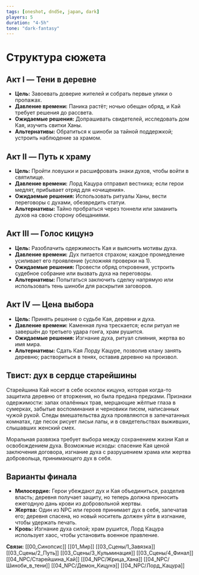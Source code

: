 ```yaml
---
tags: [oneshot, dnd5e, japan, dark]
players: 5
duration: "4-5h"
tone: "dark-fantasy"
---
```


# Структура сюжета

## Акт I — Тени в деревне
* **Цель:** Завоевать доверие жителей и собрать первые улики о пропажах.
* **Давление времени:** Паника растёт; ночью обещан обряд, и Кай требует решения до рассвета.
* **Ожидаемые решения:** Допрашивать свидетелей, исследовать дом Кая, изучить свитки Ханы.
* **Альтернативы:** Обратиться к шиноби за тайной поддержкой; устроить наблюдение за храмом.

## Акт II — Путь к храму
* **Цель:** Пройти ловушки и расшифровать знаки духов, чтобы войти в святилище.
* **Давление времени:** Лорд Кацура отправил вестника; если герои медлят, прибывает отряд для «очищения».
* **Ожидаемые решения:** Использовать ритуалы Ханы, вести переговоры с духами, обезвредить статуи.
* **Альтернативы:** Тайно пробраться через тоннели или заманить духов на свою сторону обещаниями.

## Акт III — Голос кицунэ
* **Цель:** Разоблачить одержимость Кая и выяснить мотивы духа.
* **Давление времени:** Дух питается страхом; каждое промедление усиливает его проявление (усложняя проверки на 1).
* **Ожидаемые решения:** Провести обряд откровения, устроить судебное собрание или вызвать духа на переговоры.
* **Альтернативы:** Попытаться заключить сделку напрямую или использовать тень шиноби для раскрытия заговоров.

## Акт IV — Цена выбора
* **Цель:** Принять решение о судьбе Кая, деревни и духа.
* **Давление времени:** Каменная луна трескается; если ритуал не завершён до третьего удара гонга, храм рушится.
* **Ожидаемые решения:** Изгнание духа, ритуал слияния, жертва во имя мира.
* **Альтернативы:** Сдать Кая Лорду Кацуре, позволив клану занять деревню; раствориться в тенях, оставив деревню на произвол.

## Твист: дух в сердце старейшины
Старейшина Кай носит в себе осколок кицунэ, которая когда-то защитила деревню от вторжения, но была предана предками. Признаки одержимости: запах опалённых трав, мерцающие жёлтые глаза в сумерках, забытые воспоминания и черновики писем, написанных чужой рукой. Следы вмешательства духа проявляются в запечатанных комнатах, где песок рисует лисьи лапы, и в свидетельствах выживших, слышавших женский смех.

Моральная развязка требует выбора между сохранением жизни Кая и освобождением духа. Возможные исходы: спасение Кая ценой заключения договора, изгнание духа с разрушением храма или жертва добровольца, принимающего дух в себя.

## Варианты финала
* **Милосердие:** Герои убеждают дух и Кая объединиться, разделив власть; деревня получает защиту, но теперь должна приносить ежегодную дань крови из добровольной жертвы.
* **Жертва:** Один из NPC или героев принимает дух в себя, запечатав его; деревня спасена, но новый носитель должен уйти в изгнание, чтобы удержать печать.
* **Кровь:** Изгнание духа силой; храм рушится, Лорд Кацура использует хаос, чтобы установить военное правление.

**Связи:** [[00_Синопсис]] [[01_Мир]] [[03_Сцены/1_Завязка]] [[03_Сцены/2_Путь]] [[03_Сцены/3_Кульминация]] [[03_Сцены/4_Финал]] [[04_NPC/Старейшина_Кай]] [[04_NPC/Жрица_Хана]] [[04_NPC/Шиноби_в_тени]] [[04_NPC/Демон_Кицунэ]] [[04_NPC/Лорд_Кацура]]
